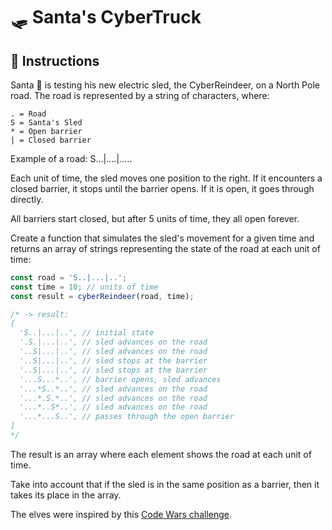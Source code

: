 # 🛷 Santa's CyberTruck

## 🔢 Instructions

Santa 🎅 is testing his new electric sled, the CyberReindeer, on a North Pole road. The road is represented by a string of characters, where:

```
. = Road
S = Santa's Sled
* = Open barrier
| = Closed barrier
```

Example of a road: S...|....|.....

Each unit of time, the sled moves one position to the right. If it encounters a closed barrier, it stops until the barrier opens. If it is open, it goes through directly.

All barriers start closed, but after 5 units of time, they all open forever.

Create a function that simulates the sled's movement for a given time and returns an array of strings representing the state of the road at each unit of time:

```javascript
const road = 'S..|...|..';
const time = 10; // units of time
const result = cyberReindeer(road, time);

/* -> result:
[
  'S..|...|..', // initial state
  '.S.|...|..', // sled advances on the road
  '..S|...|..', // sled advances on the road
  '..S|...|..', // sled stops at the barrier
  '..S|...|..', // sled stops at the barrier
  '...S...*..', // barrier opens, sled advances
  '...*S..*..', // sled advances on the road
  '...*.S.*..', // sled advances on the road
  '...*..S*..', // sled advances on the road
  '...*...S..', // passes through the open barrier
]
*/
```

The result is an array where each element shows the road at each unit of time.

Take into account that if the sled is in the same position as a barrier, then it takes its place in the array.

The elves were inspired by this [Code Wars challenge](https://www.codewars.com/kata/5d0ae91acac0a50232e8a547/javascript).
